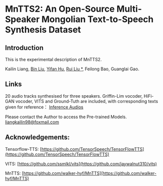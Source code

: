 # MnTTS2: An Open-Source Multi-Speaker Mongolian Text-to-Speech Synthesis Dataset
 
## Introduction
This is the experimental description of MnTTS2.

Kailin Liang, [Bin Liu](https://github.com/SolitaryWayfarer), [Yifan Hu](https://github.com/walker-hyf), [Rui Liu *](https://ttslr.github.io/), Feilong Bao, Guanglai Gao.


## Links
20 audio tracks synthesised for three speakers. Griffin-Lim vocoder, HiFi-GAN vocoder, VITS and Ground-Tuth are included, with corresponding texts given for reference：
[Inference Audios](https://drive.google.com/drive/folders/1dpSZiI6w04WYWgc2nCrjv7nOVA2kX0fA?usp=share_link)

Please contact the Author to access the Pre-trained Models.
liangkailin98@foxmail.com



## Acknowledgements:


Tensorflow-TTS: [https://github.com/TensorSpeech/TensorFlowTTS](https://github.com/TensorSpeech/TensorFlowTTS)

VITS: [https://github.com/ssmlkl/vits](https://github.com/jaywalnut310/vits)

MnTTS: [https://github.com/walker-hyf/MnTTS](https://github.com/walker-hyf/MnTTS)

